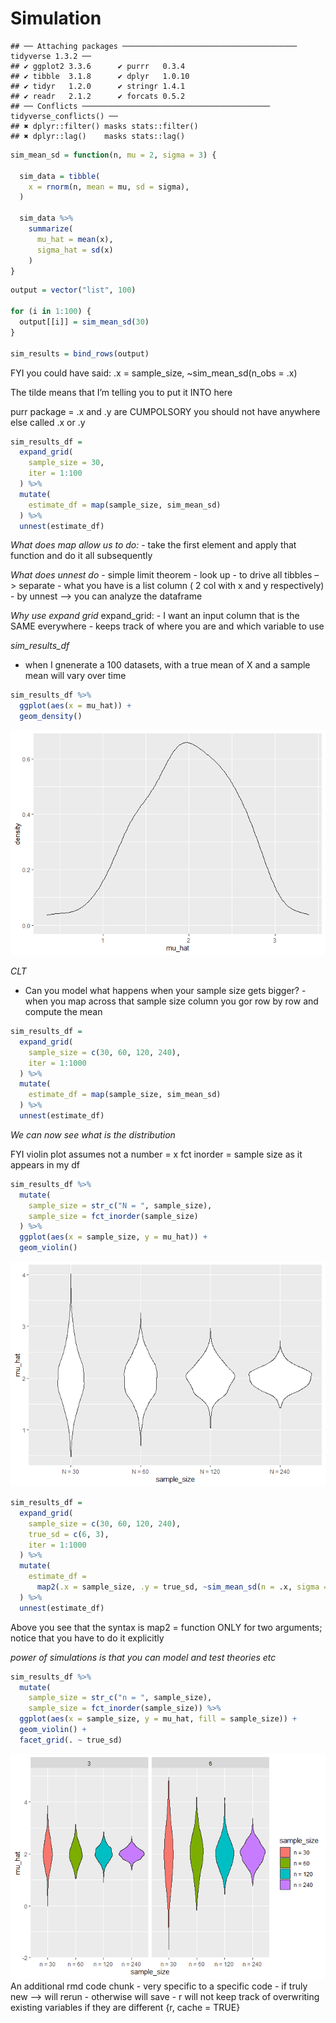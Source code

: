 Simulation
================

    ## ── Attaching packages ─────────────────────────────────────── tidyverse 1.3.2 ──
    ## ✔ ggplot2 3.3.6      ✔ purrr   0.3.4 
    ## ✔ tibble  3.1.8      ✔ dplyr   1.0.10
    ## ✔ tidyr   1.2.0      ✔ stringr 1.4.1 
    ## ✔ readr   2.1.2      ✔ forcats 0.5.2 
    ## ── Conflicts ────────────────────────────────────────── tidyverse_conflicts() ──
    ## ✖ dplyr::filter() masks stats::filter()
    ## ✖ dplyr::lag()    masks stats::lag()

``` r
sim_mean_sd = function(n, mu = 2, sigma = 3) {
  
  sim_data = tibble(
    x = rnorm(n, mean = mu, sd = sigma),
  )
  
  sim_data %>% 
    summarize(
      mu_hat = mean(x),
      sigma_hat = sd(x)
    )
}
```

``` r
output = vector("list", 100)

for (i in 1:100) {
  output[[i]] = sim_mean_sd(30)
}

sim_results = bind_rows(output)
```

FYI you could have said: .x = sample_size, \~sim_mean_sd(n_obs = .x)

The tilde means that I’m telling you to put it INTO here

purr package = .x and .y are CUMPOLSORY you should not have anywhere
else called .x or .y

``` r
sim_results_df = 
  expand_grid(
    sample_size = 30,
    iter = 1:100
  ) %>% 
  mutate(
    estimate_df = map(sample_size, sim_mean_sd)
  ) %>% 
  unnest(estimate_df)
```

*What does map allow us to do:* - take the first element and apply that
function and do it all subsequently

*What does unnest do* - simple limit theorem - look up - to drive all
tibbles –\> separate - what you have is a list column ( 2 col with x and
y respectively) - by unnest –\> you can analyze the dataframe

*Why use expand grid* expand_grid: - I want an input column that is the
SAME everywhere - keeps track of where you are and which variable to use

*sim_results_df*

-   when I gnenerate a 100 datasets, with a true mean of X and a sample
    mean will vary over time

``` r
sim_results_df %>% 
  ggplot(aes(x = mu_hat)) + 
  geom_density()
```

![](template_files/figure-gfm/unnamed-chunk-5-1.png)<!-- -->

*CLT*

-   Can you model what happens when your sample size gets bigger? - when
    you map across that sample size column you gor row by row and
    compute the mean

``` r
sim_results_df = 
  expand_grid(
    sample_size = c(30, 60, 120, 240),
    iter = 1:1000
  ) %>% 
  mutate(
    estimate_df = map(sample_size, sim_mean_sd)
  ) %>% 
  unnest(estimate_df)
```

*We can now see what is the distribution*

FYI violin plot assumes not a number = x fct inorder = sample size as it
appears in my df

``` r
sim_results_df %>% 
  mutate(
    sample_size = str_c("N = ", sample_size),
    sample_size = fct_inorder(sample_size)
  ) %>% 
  ggplot(aes(x = sample_size, y = mu_hat)) + 
  geom_violin()
```

![](template_files/figure-gfm/unnamed-chunk-7-1.png)<!-- -->

``` r
sim_results_df = 
  expand_grid(
    sample_size = c(30, 60, 120, 240),
    true_sd = c(6, 3),
    iter = 1:1000
  ) %>% 
  mutate(
    estimate_df = 
      map2(.x = sample_size, .y = true_sd, ~sim_mean_sd(n = .x, sigma = .y))
  ) %>% 
  unnest(estimate_df)
```

Above you see that the syntax is map2 = function ONLY for two arguments;
notice that you have to do it explicitly

*power of simulations is that you can model and test theories etc*

``` r
sim_results_df %>% 
  mutate(
    sample_size = str_c("n = ", sample_size),
    sample_size = fct_inorder(sample_size)) %>% 
  ggplot(aes(x = sample_size, y = mu_hat, fill = sample_size)) + 
  geom_violin() + 
  facet_grid(. ~ true_sd)
```

![](template_files/figure-gfm/unnamed-chunk-9-1.png)<!-- --> An
additional rmd code chunk - very specific to a specific code - if truly
new –\> will rerun - otherwise will save - r will not keep track of
overwriting existing variables if they are different {r, cache = TRUE}
